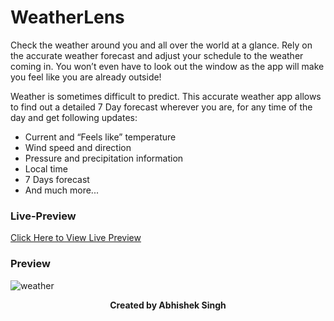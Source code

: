 
# WeatherLens
Check the weather around you and all over the world at a glance.
Rely on the accurate weather forecast and adjust your schedule to the weather coming in. You won’t even have to look out the window as the app will make you feel like you are already outside!

Weather is sometimes difficult to predict. This accurate weather app allows to find out a detailed 7 Day forecast wherever you are, for any time of the day and get following updates:
- Current and “Feels like” temperature
- Wind speed and direction
- Pressure and precipitation information 
- Local time
- 7 Days forecast
- And much more...

### Live-Preview
[Click Here to View Live Preview](https://try-weather-lens.vercel.app/)

### Preview
![weather](https://user-images.githubusercontent.com/102522318/178114881-6ca29ce2-3bb9-4c6c-8450-df13dae2e7dd.png)

<p align="center"><b>Created by Abhishek Singh</b></p>
